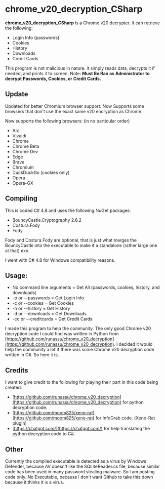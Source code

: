 # chrome_v20_decryption_CSharp
**chrome_v20_decryption_CSharp** is a Chrome v20 decrypter.
It can retrieve the following:
- Login Info (passwords)
- Cookies
- History
- Downloads
- Credit Cards

This program is not malicious in nature. It simply reads data, decrypts it if needed, and prints it to screen.
Note: **Must Be Ran as Administrator to decrypt Passwords, Cookies, or Credit Cards.**

## Update
Updated for better Chromium browser support.
Now Supports some browsers that don't use the exact same v20 encryption as Chrome.

Now supports the following browsers: (in no particular order)

* Arc
* Vivaldi
* Chrome
* Chrome Beta
* Chrome Dev
* Edge
* Brave
* Chromium
* DuckDuckGo (cookies only)
* Opera
* Opera-GX

## Compiling
This is coded C# 4.8 and uses the following NuGet packages:
* BouncyCastle.Cryptography 2.6.2
* Costura.Fody
* Fody

Fody and Costura.Fody are optional, that is just what merges the BouncyCastle into the executable to make it a standalone (rather large one at that) exe.

I went with C# 4.8 for Windows compatibility reasons.

## Usage:
* No command line arguments = Get All (passwords, cookies, history, and downloads)
* -p or --passwords = Get Login Info
* -c or --cookies = Get Cookies
* -h or --history = Get History
* -d or --downloads = Get Downloads
* -cc or --creditcards = Get Credit Cards

I made this program to help the community.  The only good Chrome v20 decryption code I could find was written in Python from [https://github.com/runassu/chrome_v20_decryption](https://github.com/runassu/chrome_v20_decryption).  I decided it would help the community a lot if there was some Chrome v20 decryption code written in C#.  So here it is.

## Credits
I want to give credit to the following for playing their part in this code being created:

* [https://github.com/runassu/chrome_v20_decryption](https://github.com/runassu/chrome_v20_decryption) for python decryption code.
* [https://github.com/moom825/xeno-rat](https://github.com/moom825/xeno-rat) for InfoGrab code. (Xeno-Rat plugin)
* [https://chatgpt.com/](https://chatgpt.com/) for help translating the python decryption code to C#.

## Other
Currently the compiled executable is detected as a virus by Windows Defender, because AV doesn't like the SQLiteReader.cs file, because similar code has been used in many password stealing malware.  So I am posting code only.  No Executable, because I don't want Github to take this down because it thinks it is a virus.
